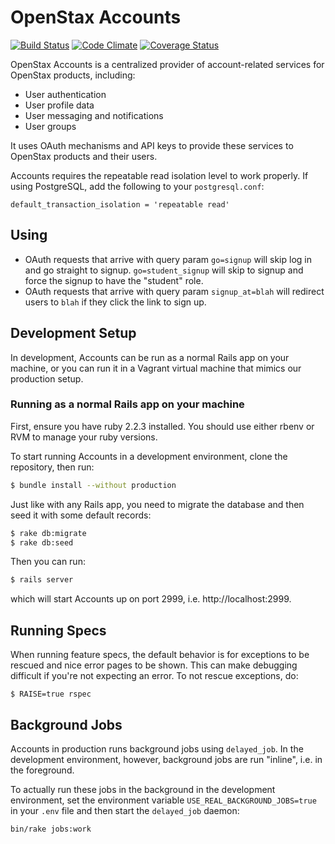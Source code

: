 # OpenStax Accounts

[![Build Status](https://travis-ci.org/openstax/accounts.png?branch=master)](https://travis-ci.org/openstax/accounts)
[![Code Climate](https://codeclimate.com/github/openstax/accounts.png)](https://codeclimate.com/github/openstax/accounts)
[![Coverage Status](https://img.shields.io/codecov/c/github/openstax/accounts.svg)](https://codecov.io/gh/openstax/accounts)

OpenStax Accounts is a centralized provider of account-related services for OpenStax products, including:

* User authentication
* User profile data
* User messaging and notifications
* User groups

It uses OAuth mechanisms and API keys to provide these services to OpenStax products and their users.

Accounts requires the repeatable read isolation level to work properly. If using PostgreSQL, add the following to your `postgresql.conf`:

```
default_transaction_isolation = 'repeatable read'
```

## Using

* OAuth requests that arrive with query param `go=signup` will skip log in and go straight to signup. `go=student_signup` will skip to signup and force the signup to have the "student" role.
* OAuth requests that arrive with query param `signup_at=blah` will redirect users to `blah` if they click the
link to sign up.

## Development Setup

In development, Accounts can be run as a normal Rails app on your machine, or you can run it in a Vagrant virtual machine that mimics our production setup.

### Running as a normal Rails app on your machine

First, ensure you have ruby 2.2.3 installed. You should use either rbenv or RVM to manage your ruby versions.

To start running Accounts in a development environment, clone the repository, then run:

```sh
$ bundle install --without production
```

Just like with any Rails app, you need to migrate the database and then seed it with some default records:

```sh
$ rake db:migrate
$ rake db:seed
```

Then you can run:

```sh
$ rails server
```

which will start Accounts up on port 2999, i.e. http://localhost:2999.

## Running Specs

When running feature specs, the default behavior is for exceptions to be rescued and nice error pages to be shown.  This can make debugging difficult if you're not expecting an error.  To not rescue exceptions, do:

```
$ RAISE=true rspec
```

## Background Jobs

Accounts in production runs background jobs using `delayed_job`.
In the development environment, however, background jobs are run "inline", i.e. in the foreground.

To actually run these jobs in the background in the development environment,
set the environment variable `USE_REAL_BACKGROUND_JOBS=true` in your `.env` file
and then start the `delayed_job` daemon:

`bin/rake jobs:work`
